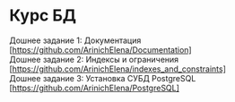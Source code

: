 # Курс БД
Дошнее задание 1: Документация [https://github.com/ArinichElena/Documentation]  
Дошнее задание 2: Индексы и ограничения [https://github.com/ArinichElena/indexes_and_constraints]  
Дошнее задание 3: Установка СУБД PostgreSQL [https://github.com/ArinichElena/PostgreSQL]  
